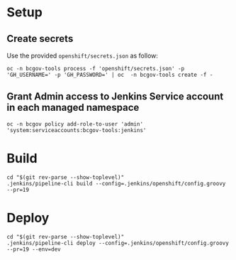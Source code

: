 # Setup
## Create secrets
Use the provided `openshift/secrets.json` as follow:
```
oc -n bcgov-tools process -f 'openshift/secrets.json' -p 'GH_USERNAME=' -p 'GH_PASSWORD=' | oc  -n bcgov-tools create -f -
```

## Grant Admin access to Jenkins Service account in each managed namespace
```
oc -n bcgov policy add-role-to-user 'admin' 'system:serviceaccounts:bcgov-tools:jenkins'
```

# Build
```
cd "$(git rev-parse --show-toplevel)"
.jenkins/pipeline-cli build --config=.jenkins/openshift/config.groovy --pr=19
```

# Deploy
```
cd "$(git rev-parse --show-toplevel)"
.jenkins/pipeline-cli deploy --config=.jenkins/openshift/config.groovy --pr=19 --env=dev
```